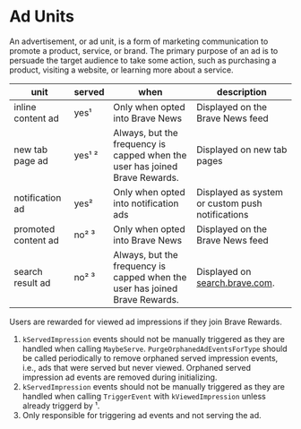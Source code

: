 # Ad Units

An advertisement, or ad unit, is a form of marketing communication to promote a product, service, or brand. The primary purpose of an ad is to persuade the target audience to take some action, such as purchasing a product, visiting a website, or learning more about a service.

| unit  | served  | when  | description  |
|---|---|---|---|
| inline content ad  | yes¹  | Only when opted into Brave News  | Displayed on the Brave News feed  |
| new tab page ad  | yes¹ ²  | Always, but the frequency is capped when the user has joined Brave Rewards.  | Displayed on new tab pages  |
| notification ad  | yes²  | Only when opted into notification ads  | Displayed as system or custom push notifications  |
| promoted content ad  | no² ³  | Only when opted into Brave News  | Displayed on the Brave News feed  |
| search result ad  | no² ³  | Always, but the frequency is capped when the user has joined Brave Rewards.  | Displayed on [search.brave.com](search.brave.com).  |

Users are rewarded for viewed ad impressions if they join Brave Rewards.

1. `kServedImpression` events should not be manually triggered as they are handled when calling `MaybeServe`. `PurgeOrphanedAdEventsForType` should be called periodically to remove orphaned served impression events, i.e., ads that were served but never viewed. Orphaned served impression ad events are removed during initializing.
2. `kServedImpression` events should not be manually triggered as they are handled when calling `TriggerEvent` with `kViewedImpression` unless already triggerd by ¹.
3. Only responsible for triggering ad events and not serving the ad.

